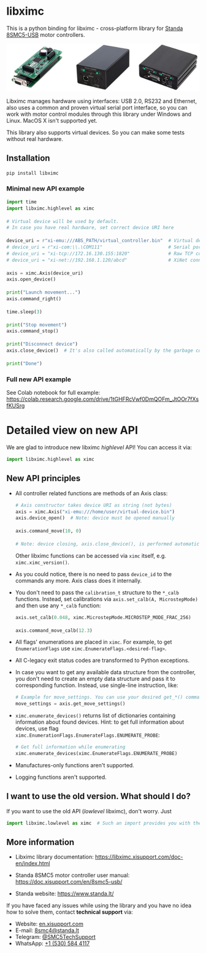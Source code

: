 # libximc

This is a python binding for libximc - cross-platform library for [Standa  8SMC5-USB](https://www.standa.lt/products/catalog/motorised_positioners?item=525) motor controllers. 

![8SMC5-based devices](https://raw.githubusercontent.com/EPC-MSU/libximc/dev-2.14/libximc/docs/8SMC5_based_devices.png)

Libximc manages hardware using interfaces: USB 2.0, RS232 and Ethernet, also uses a common and proven virtual serial port interface, so you can work with motor control modules through this library under Windows and Linux. MacOS X isn't supported yet.

This library also supports virtual devices. So you can make some tests without real hardware.

## Installation

```shell
pip install libximc
```

### Minimal new API example

```python
import time
import libximc.highlevel as ximc

# Virtual device will be used by default.
# In case you have real hardware, set correct device URI here

device_uri = r"xi-emu:///ABS_PATH/virtual_controller.bin"  # Virtual device
# device_uri = r"xi-com:\\.\COM111"                        # Serial port
# device_uri = "xi-tcp://172.16.130.155:1820"              # Raw TCP connection
# device_uri = "xi-net://192.168.1.120/abcd"               # XiNet connection

axis = ximc.Axis(device_uri)
axis.open_device()

print("Launch movement...")
axis.command_right()

time.sleep(3)

print("Stop movement")
axis.command_stop()

print("Disconnect device")
axis.close_device()  # It's also called automatically by the garbage collector, so explicit closing is optional

print("Done")
```

### Full new API example

See Colab notebook for full example: https://colab.research.google.com/drive/1tGHFRcVwf0DmQOFm_JtOOr7fXsfKUSrg

# Detailed view on new API

We are glad to introduce new libximc *highlevel* API! You can access it via:

```python
import libximc.highlevel as ximc
```

## New API principles

* All controller related functions are methods of an Axis class:
  
  ```python
  # Axis constructor takes device URI as string (not bytes)
  axis = ximc.Axis("xi-emu:///home/user/virtual-device.bin")
  axis.device_open()  # Note: device must be opened manually
  
  axis.command_move(10, 0)
  
  # Note: device closing, axis.close_device(), is performed automatically by the garbage collector.
  ```
  
  Other libximc functions can be accessed via `ximc` itself, e.g. `ximc.ximc_version()`.

* As you could notice, there is no need to pass `device_id` to the commands any more. Axis class does it internally.

* You don't need to pass the `calibration_t` structure to the `*_calb` functions. Instead, set calibrations via `axis.set_calb(A, MicrostepMode)` and then use any  `*_calb` function:
  
  ```python
  axis.set_calb(0.048, ximc.MicrostepMode.MICROSTEP_MODE_FRAC_256)
  
  axis.command_move_calb(12.3)
  ```

* All flags' enumerations are placed in `ximc`. For example, to get `EnumerationFlags` use `ximc.EnumerateFlags.<desired-flag>`.

* All C-legacy exit status codes are transformed to Python exceptions.

* In case you want to get any available data structure from the controller, you don't need to create an empty data structure and pass it to corresponding function. Instead, use single-line instruction, like:
  
  ```python
  # Example for move_settings. You can use your desired get_*() command
  move_settings = axis.get_move_settings()
  ```

* `ximc.enumerate_devices()` returns list of dictionaries containing information about found devices. Hint: to get full information about devices, use flag `ximc.EnumerationFlags.EnumerateFlags.ENUMERATE_PROBE`:
  
  ```python
  # Get full information while enumerating
  ximc.enumerate_devices(ximc.EnumerateFlags.ENUMERATE_PROBE)
  ```

* Manufactures-only functions aren't supported.

* Logging functions aren't supported.

## I want to use the old version. What should I do?

If you want to use the old API (*lowlevel* libximc), don't worry. Just

```python
import libximc.lowlevel as ximc  # Such an import provides you with the old version of the libximc binding
```

## More information

* Libximc library documentation: https://libximc.xisupport.com/doc-en/index.html

* Standa 8SMC5 motor controller user manual: https://doc.xisupport.com/en/8smc5-usb/

* Standa website: https://www.standa.lt/

If you have faced any issues while using the library and you have no idea how to solve them, contact **technical support** via:

* Website: [en.xisupport.com](https://en.xisupport.com/account/register)
* E-mail: [8smc4@standa.lt](mailto:8smc4@standa.lt)
* Telegram: [@SMC5TechSupport](https://t.me/SMC5TechSupport)
* WhatsApp: [ +1 (530) 584 4117](https://wa.me/15305844117)
